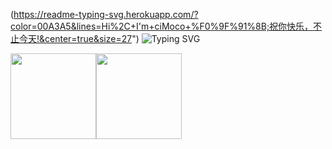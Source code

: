(https://readme-typing-svg.herokuapp.com/?color=00A3A5&lines=Hi%2C+I'm+ciMoco+%F0%9F%91%8B;祝你快乐，不止今天!&center=true&size=27")
![Typing SVG]([https://readme-typing-svg.demolab.com?font=Fira+Code&weight=600&size=24&pause=1000&color=2C9ACA&width=435&lines=Hi%2C+I'm+Lruihao+%F0%9F%91%8B+](https://readme-typing-svg.herokuapp.com/?color=00A3A5&lines=Hi%2C+I'm+ciMoco+%F0%9F%91%8B;祝你快乐，不止今天!&center=true&size=27"))

<img align="" height="137px" src="https://github-readme-stats.vercel.app/api?username=ciMoco&hide_title=true&hide_border=true&show_icons=true&include_all_commits=true&line_height=21&bg_color=0,EC6C6C,FFD479,FFFC79,73FA79&theme=graywhite&locale=cn" /><img align="" height="137px" src="https://github-readme-stats.vercel.app/api/top-langs/?username=ciMoco&hide_title=true&hide_border=true&layout=compact&bg_color=0,73FA79,73FDFF,D783FF&theme=graywhite&locale=cn" />

